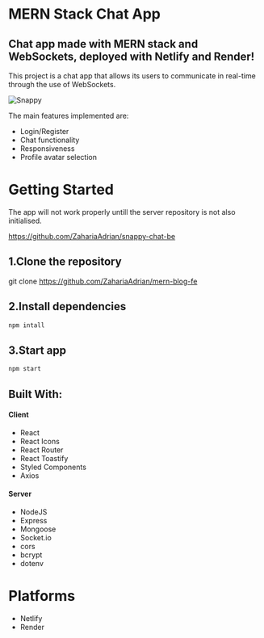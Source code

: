 # MERN Stack Chat App

## Chat app made with MERN stack and WebSockets, deployed with Netlify and Render!

This project is a chat app that allows its users to communicate in real-time through the use of WebSockets.

![Snappy](https://github.com/ZahariaAdrian/snappy-chat-fe/assets/128701373/81be3861-39e8-4848-833a-f17617c27468)

The main features implemented are:

- Login/Register
- Chat functionality
- Responsiveness
- Profile avatar selection

# Getting Started

The app will not work properly untill the server repository is not also initialised.

https://github.com/ZahariaAdrian/snappy-chat-be

## 1.Clone the repository

git clone https://github.com/ZahariaAdrian/mern-blog-fe

## 2.Install dependencies

```javascript
npm intall
```

## 3.Start app

```javascript
npm start
```

## Built With:

#### Client

- React
- React Icons
- React Router
- React Toastify
- Styled Components
- Axios

#### Server

- NodeJS
- Express
- Mongoose
- Socket.io
- cors
- bcrypt
- dotenv

# Platforms

- Netlify
- Render
